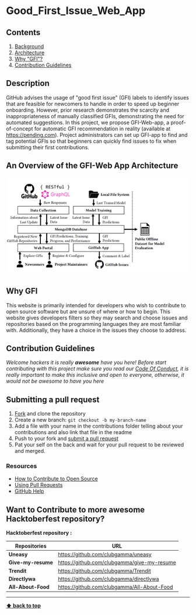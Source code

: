 # Good_First_Issue_Web_App

## Contents

1. [Background](#description)
2. [Architecture](#an-overview-of-the-gfi-web-app-architecture)
3. [Why "GFI"?](#why-gfi)
4. [Contribution Guidelines](#contribution-guidelines)


## Description
GitHub advises the usage of "good first issue" (GFI) labels to identify issues that are feasible for newcomers to handle in order to speed up beginner onboarding. However, prior research demonstrates the scarcity and inappropriateness of manually classified GFIs, demonstrating the need for automated suggestions. In this project, we propose GFI-Web-app, a proof-of-concept for automatic GFI recommendation in reality (available at https://pending.com). Project administrators can set up GFI-app to find and tag potential GFIs so that beginners can quickly find issues to fix when submitting their first contributions. 


## An Overview of the GFI-Web App Architecture
<p align="center">
   <img src="https://github.com/Nishu0/GFI_Web_App/blob/main/images/flow.PNG" alt="GFI Architecture"/>
</p>

## Why GFI

This website is primarily intended for developers who wish to contribute to open source software but are unsure of where or how to begin. This website gives developers filters so they may search and choose issues and repositories based on the programming languages they are most familiar with. Additionally, they have a choice in the issues they choose to address.

## Contribution Guidelines

_Welcome hackers it is really **awesome** have you here! Before start contributing with this project make sure you read our [Code Of Conduct](https://github.com/clubgamma/Good_First_Issue_Web_App/blob/main/CODE_OF_CONDUCT.md), it is really important to make this inclusive and open to everyone, otherwise, it would not be awesome to have you here_

## Submitting a pull request

1. [Fork](https://github.com/clubgamma/Good_First_Issue_Web_App/fork) and clone the repository
2. Create a new branch: `git checkout -b my-branch-name`
3. Add a file with your name in the contributions folder telling about your contributions and also link that file in the readme
5. Push to your fork and [submit a pull request](https://github.com/clubgamma/Good_First_Issue_Web_App/fork/compare)
6. Pat your self on the back and wait for your pull request to be reviewed and merged.

### Resources

- [How to Contribute to Open Source](https://opensource.guide/how-to-contribute/)
- [Using Pull Requests](https://help.github.com/articles/about-pull-requests/)
- [GitHub Help](https://help.github.com)

## Want to Contribute to more awesome Hacktoberfest repository?

**Hacktoberfest repository :** 


| **Repositories**       | **URL**           |
| --- |--- |
| **Uneasy**      | https://github.com/clubgamma/uneasy |
| **Give-my-resume**      | https://github.com/clubgamma/give-my-resume |
| **Trendit**     | https://github.com/clubgamma/Trendit |
| **Directlywa**     | https://github.com/clubgamma/directlywa |
| **All-About-Food**      | https://github.com/clubgamma/All-About-Food |

---

**[⬆ back to top](#contents)**
